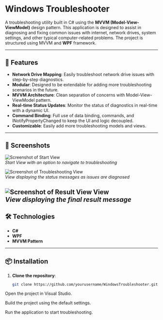 # Windows Troubleshooter

A troubleshooting utility built in C# using the **MVVM (Model-View-ViewModel)** design pattern. This application is designed to assist in diagnosing and fixing common issues with internet, network drives, system settings, 
and other typical computer-related problems. The project is structured using MVVM and **WPF** framework.

---

## 🚀 Features

- **Network Drive Mapping**: Easily troubleshoot network drive issues with step-by-step diagnostics.
- **Modular**: Designed to be extendable for adding more troubleshooting scenarios in the future.
- **MVVM Architecture**: Clean separation of concerns with Model-View-ViewModel pattern.
- **Real-time Status Updates**: Monitor the status of diagnostics in real-time with a dynamic UI.
- **Command Binding**: Full use of data binding, commands, and INotifyPropertyChanged to keep the UI and logic decoupled.
- **Customizable**: Easily add more troubleshooting models and views.

---

## 📸 Screenshots

![Screenshot of Start View](assets/start-view.png)  
*Start View with an option to navigate to troubleshooting*

![Screenshot of Troubleshooting View](assets/troubleshooting-view.png)  
*View displaying the status messages as issues are diagnosed*

![Screenshot of Result View View](assets/Result-view.png)  
*View displaying the final result message*
---

## 🛠️ Technologies

- **C#**
- **WPF**
- **MVVM Pattern**

---

## 📦 Installation

1. **Clone the repository**:

   ```bash
   git clone https://github.com/yourusername/WindowsTroubleshooter.git

Open the project in Visual Studio.

Build the project using the default settings.

Run the application to start troubleshooting.
